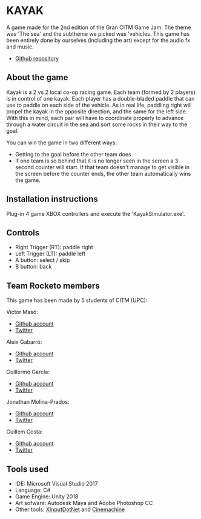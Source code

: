 # KAYAK
A game made for the 2nd edition of the Gran CITM Game Jam. The theme was 'The sea' and the subtheme we picked was 'vehicles. This game has been entirely done by ourselves (including the art) except for the audio fx and music. 

* [Github repository](https://github.com/teamrocketo/RocketoGame)  

## About the game

Kayak is a 2 vs 2 local co-op racing game. Each team (formed by 2 players) is in control of one kayak. Each player has a double-bladed paddle that can use to paddle on each side of the vehicle. As in real life, paddling right will propel the kayak in the opposite direction, and the same for the left side. With this in mind, each pair will have to coordinate properly to advance through a water circuit in the sea and sort some rocks in their way to the goal. 

You can win the game in two different ways:
* Getting to the goal before the other team does
* If one team is so behind that it is no longer seen in the screen a 3 second counter will start. If that team doesn't manage to get visible in the screen before the counter ends, the other team automatically wins the game. 

## Installation instructions

Plug-in 4 game XBOX controllers and execute the 'KayakSimulator.exe'. 

## Controls

* Right Trigger (RT): paddle right
* Left Trigger (LT): paddle left
* A button: select / skip
* B button: back

## Team Rocketo members

This game has been made by 5 students of CITM (UPC): 

Víctor Masó:

* [Github account](https://github.com/nintervik)
* [Twitter](https://twitter.com/nintervik)

Aleix Gabarró:

* [Github account](https://github.com/aleixgab)
* [Twitter](https://twitter.com/aleix_gab)

Guillermo García:

* [Github account](https://github.com/Wilhelman)
* [Twitter](https://twitter.com/realWilhelman)

Jonathan Molina-Prados:

* [Github account](https://github.com/Jony635)
* [Twitter](https://twitter.com/Jony635Dev)

Guillem Costa:

* [Github account](https://github.com/DatBeQuiet)
* [Twitter](https://twitter.com/DatBeQuiet)

## Tools used

* IDE: Microsoft Visual Studio 2017
* Language: C#
* Game Engine: Unity 2018
* Art sofware: Autodesk Maya and Adobe Photoshop CC 
* Other tools: [XInputDotNet](https://github.com/speps/XInputDotNet) and [Cinemachine](https://assetstore.unity.com/packages/essentials/cinemachine-79898)
